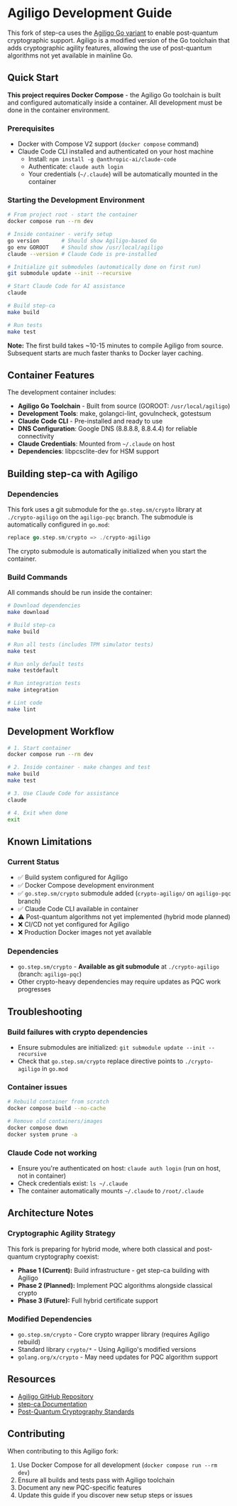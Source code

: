 # Agiligo Development Guide

This fork of step-ca uses the [Agiligo Go variant](https://github.com/ISRI-PQC/agiligo) to enable post-quantum cryptographic support. Agiligo is a modified version of the Go toolchain that adds cryptographic agility features, allowing the use of post-quantum algorithms not yet available in mainline Go.

## Quick Start

**This project requires Docker Compose** - the Agiligo Go toolchain is built and configured automatically inside a container. All development must be done in the container environment.

### Prerequisites

- Docker with Compose V2 support (`docker compose` command)
- Claude Code CLI installed and authenticated on your host machine
  - Install: `npm install -g @anthropic-ai/claude-code`
  - Authenticate: `claude auth login`
  - Your credentials (`~/.claude`) will be automatically mounted in the container

### Starting the Development Environment

```bash
# From project root - start the container
docker compose run --rm dev

# Inside container - verify setup
go version       # Should show Agiligo-based Go
go env GOROOT    # Should show /usr/local/agiligo
claude --version # Claude Code is pre-installed

# Initialize git submodules (automatically done on first run)
git submodule update --init --recursive

# Start Claude Code for AI assistance
claude

# Build step-ca
make build

# Run tests
make test
```

**Note:** The first build takes ~10-15 minutes to compile Agiligo from source. Subsequent starts are much faster thanks to Docker layer caching.

## Container Features

The development container includes:
- **Agiligo Go Toolchain** - Built from source (GOROOT: `/usr/local/agiligo`)
- **Development Tools**: make, golangci-lint, govulncheck, gotestsum
- **Claude Code CLI** - Pre-installed and ready to use
- **DNS Configuration**: Google DNS (8.8.8.8, 8.8.4.4) for reliable connectivity
- **Claude Credentials**: Mounted from `~/.claude` on host
- **Dependencies**: libpcsclite-dev for HSM support

## Building step-ca with Agiligo

### Dependencies

This fork uses a git submodule for the `go.step.sm/crypto` library at `./crypto-agiligo` on the `agiligo-pqc` branch. The submodule is automatically configured in `go.mod`:

```go
replace go.step.sm/crypto => ./crypto-agiligo
```

The crypto submodule is automatically initialized when you start the container.

### Build Commands

All commands should be run inside the container:

```bash
# Download dependencies
make download

# Build step-ca
make build

# Run all tests (includes TPM simulator tests)
make test

# Run only default tests
make testdefault

# Run integration tests
make integration

# Lint code
make lint
```

## Development Workflow

```bash
# 1. Start container
docker compose run --rm dev

# 2. Inside container - make changes and test
make build
make test

# 3. Use Claude Code for assistance
claude

# 4. Exit when done
exit
```

## Known Limitations

### Current Status
- ✅ Build system configured for Agiligo
- ✅ Docker Compose development environment
- ✅ `go.step.sm/crypto` submodule added (`crypto-agiligo/` on `agiligo-pqc` branch)
- ✅ Claude Code CLI available in container
- ⚠️ Post-quantum algorithms not yet implemented (hybrid mode planned)
- ❌ CI/CD not yet configured for Agiligo
- ❌ Production Docker images not yet available

### Dependencies
- `go.step.sm/crypto` - **Available as git submodule** at `./crypto-agiligo` (branch: `agiligo-pqc`)
- Other crypto-heavy dependencies may require updates as PQC work progresses

## Troubleshooting

### Build failures with crypto dependencies
- Ensure submodules are initialized: `git submodule update --init --recursive`
- Check that `go.step.sm/crypto` replace directive points to `./crypto-agiligo` in `go.mod`

### Container issues
```bash
# Rebuild container from scratch
docker compose build --no-cache

# Remove old containers/images
docker compose down
docker system prune -a
```

### Claude Code not working
- Ensure you're authenticated on host: `claude auth login` (run on host, not in container)
- Check credentials exist: `ls ~/.claude`
- The container automatically mounts `~/.claude` to `/root/.claude`

## Architecture Notes

### Cryptographic Agility Strategy
This fork is preparing for hybrid mode, where both classical and post-quantum cryptography coexist:

- **Phase 1 (Current):** Build infrastructure - get step-ca building with Agiligo
- **Phase 2 (Planned):** Implement PQC algorithms alongside classical crypto
- **Phase 3 (Future):** Full hybrid certificate support

### Modified Dependencies
- `go.step.sm/crypto` - Core crypto wrapper library (requires Agiligo rebuild)
- Standard library `crypto/*` - Using Agiligo's modified versions
- `golang.org/x/crypto` - May need updates for PQC algorithm support

## Resources

- [Agiligo GitHub Repository](https://github.com/ISRI-PQC/agiligo)
- [step-ca Documentation](https://smallstep.com/docs/step-ca)
- [Post-Quantum Cryptography Standards](https://csrc.nist.gov/projects/post-quantum-cryptography)

## Contributing

When contributing to this Agiligo fork:

1. Use Docker Compose for all development (`docker compose run --rm dev`)
2. Ensure all builds and tests pass with Agiligo toolchain
3. Document any new PQC-specific features
4. Update this guide if you discover new setup steps or issues

